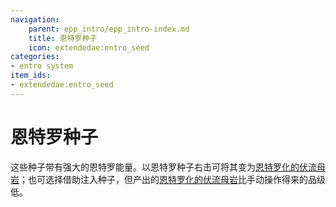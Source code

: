 ```yaml
---
navigation:
    parent: epp_intro/epp_intro-index.md
    title: 恩特罗种子
    icon: extendedae:entro_seed
categories:
- entro system
item_ids:
- extendedae:entro_seed
---
```


# 恩特罗种子

<Row>
<ItemImage id="extendedae:entro_seed" scale="4"></ItemImage>
</Row>

这些种子带有强大的恩特罗能量。以恩特罗种子右击<ItemLink id="ae2:fluix_block" />可将其变为[恩特罗化的伏流母岩](entro_budding.md)；也可选择借助<ItemLink id="extendedae:crystal_assembler" />注入种子，但产出的[恩特罗化的伏流母岩](entro_budding.md)比手动操作得来的品级低。
